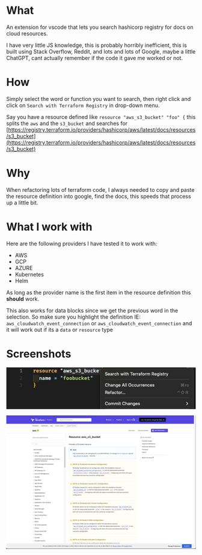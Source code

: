 # What
An extension for vscode that lets you search hashicorp registry for docs on cloud resources.

I have very little JS knowledge, this is probably horribly inefficient, this is built using Stack Overflow, Reddit, and lots and lots of Google, maybe a little ChatGPT, cant actually remember if the code it gave me worked or not.

# How
Simply select the word or function you want to search, then right click and click on `Search with Terraform Registry` in drop-down menu.

Say you have a resource defined like `resource "aws_s3_bucket" "foo" {` this splits the `aws` and the `s3_bucket` and
searches for [https://registry.terraform.io/providers/hashicorp/aws/latest/docs/resources/s3_bucket](https://registry.terraform.io/providers/hashicorp/aws/latest/docs/resources/s3_bucket)

# Why
When refactoring lots of terraform code, I always needed to copy and paste the resource definition into google, find the docs, this speeds that process up a little bit.

# What I work with
Here are the following providers I have tested it to work with:
- AWS
- GCP
- AZURE
- Kubernetes
- Helm


As long as the provider name is the first item in the resource definition this **should** work.

This also works for data blocks since we get the previous word in the selection. So make sure you highlight the definition IE: `aws_cloudwatch_event_connection` or `aws_cloudwatch_event_connection` and it will work out if its a `data` or `resource` type

# Screenshots
![](/static/search1.jpg)


![](/static/search2.jpg)